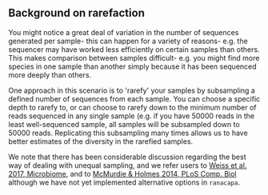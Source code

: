 ## Background on rarefaction 

You might notice a great deal of variation in the number of sequences generated per sample- this can happen for a variety of reasons- e.g. the sequencer may have worked less efficiently on certain samples than others. This makes comparison between samples difficult- e.g. you might find more species in one sample than another simply because it has been sequenced more deeply than others.


One approach in this scenario is to 'rarefy' your samples by subsampling a defined number of sequences from each sample. You can choose a specific depth to rarefy to, or can choose to rarefy down to the minimum number of reads sequenced in any single sample (e.g. if you have 50000 reads in the least well-sequenced sample, all samples will be subsampled down to 50000 reads. Replicating this subsampling many times allows us to have better estimates of the diversity in the rarefied samples.

We note that there has been considerable discussion regarding the best way of dealing with unequal sampling, and we refer users to  [Weiss et al. 2017, Microbiome](https://microbiomejournal.biomedcentral.com/articles/10.1186/s40168-017-0237-y), and to [McMurdie & Holmes 2014, PLoS Comp. Biol](http://journals.plos.org/ploscompbiol/article?id=10.1371/journal.pcbi.1003531) although we have not yet implemented alternative options in `ranacapa`.




